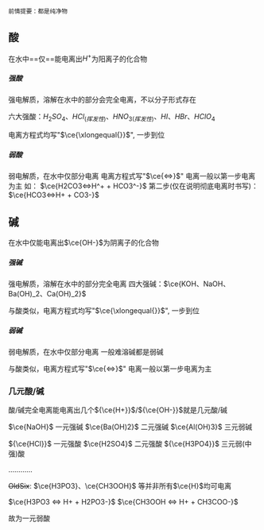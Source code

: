 	前情提要：都是纯净物
## 酸

在水中==仅==能电离出$H^+$为阳离子的化合物

##### 强酸

强电解质，溶解在水中的部分会完全电离，不以分子形式存在

六大强酸：$H_2SO_4、HCl_{(挥发性)}、HNO_{3{(挥发性)}}、HI、HBr、HClO_4$

电离方程式均写"$\ce{\xlongequal{}}$", 一步到位

##### 弱酸

弱电解质，在水中仅部分电离
电离方程式写"$\ce{<=>}$" 电离一般以第一步电离为主
如：
	$\ce{H2CO3<=>H^+ + HCO3^-}$
		第二步(仅在说明彻底电离时书写)： $\ce{HCO3<=>H+ + CO3-}$

## 碱

在水中仅能电离出$\ce{OH-}$为阴离子的化合物

##### 强碱

强电解质，溶解在水中的部分完全电离
四大强碱：$\ce{KOH、NaOH、Ba(OH)_2、Ca(OH)_2}$

与酸类似，电离方程式均写"$\ce{\xlongequal{}}$", 一步到位
##### 弱碱

弱电解质，在水中仅部分电离
一般难溶碱都是弱碱

与酸类似，电离方程式写"$\ce{<=>}$" 电离一般以第一步电离为主

### 几元酸/碱

酸/碱完全电离能电离出几个${\ce{H+}}$/${\ce{OH-}}$就是几元酸/碱

$\ce{NaOH}$ 一元强碱
$\ce{Ba(OH)2}$ 二元强碱
$\ce{Al(OH)3}$ 三元弱碱

${\ce{HCl}}$ 一元强酸
$\ce{H2SO4}$ 二元强酸
${\ce{H3PO4}}$ 三元弱(中强)酸

…………

~~OldSix~~: $\ce{H3PO3}、\ce{CH3OOH}$ 等并非所有$\ce{H}$均可电离

$\ce{H3PO3 <=> H+ + H2PO3-}$
$\ce{CH3OOH <=> H+ + CH3COO-}$

故为一元弱酸